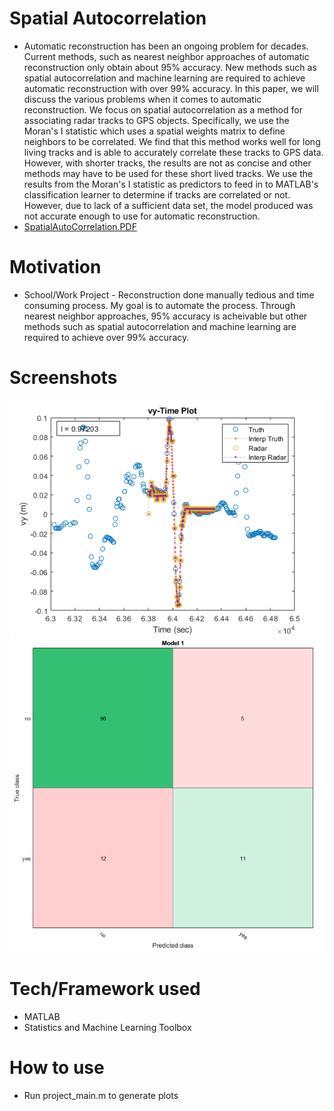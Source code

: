 # Spatial Autocorrelation
- Automatic reconstruction has been an ongoing problem for decades.  Current methods, such as nearest neighbor approaches of automatic reconstruction only obtain about 95% accuracy.  New methods such as spatial autocorrelation and machine learning are required to achieve automatic reconstruction with over 99% accuracy.  In this paper, we will discuss the various problems when it comes to automatic reconstruction.  We focus on spatial autocorrelation as a method for associating radar tracks to GPS objects.  Specifically, we use the Moran's I statistic which uses a spatial weights matrix to define neighbors to be correlated.  We find that this method works well for long living tracks and is able to accurately correlate these tracks to GPS data.  However, with shorter tracks, the results are not as concise and other methods may have to be used for these short lived tracks.  We use the results from the Moran's I statistic as predictors to feed in to MATLAB's classification learner to determine if tracks are correlated or not.  However, due to lack of a sufficient data set, the model produced was not accurate enough to use for automatic reconstruction. 
- <a href="SpatialAutoCorrelation.pdf" target="_blank">SpatialAutoCorrelation.PDF</a>

# Motivation
- School/Work Project - Reconstruction done manually tedious and time consuming process.  My goal is to automate the process.  Through nearest neighbor approaches, 95% accuracy is acheivable but other methods such as spatial autocorrelation and machine learning are required to achieve over 99% accuracy.

# Screenshots
![Alt text](track555vy.png?raw=true "track555vy")
![Alt text](confusion_matrix.PNG?raw=true "confusion_matrix")

# Tech/Framework used
- MATLAB
- Statistics and Machine Learning Toolbox

# How to use
- Run project_main.m to generate plots
